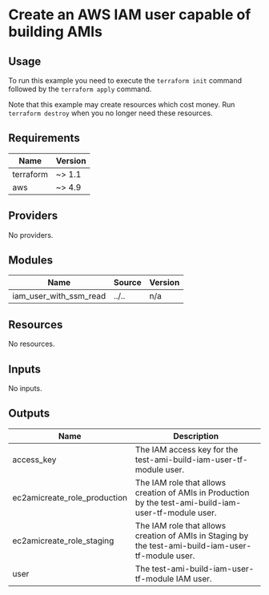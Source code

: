 # Create an AWS IAM user capable of building AMIs #

## Usage ##

To run this example you need to execute the `terraform init` command
followed by the `terraform apply` command.

Note that this example may create resources which cost money. Run
`terraform destroy` when you no longer need these resources.

<!-- BEGIN_TF_DOCS -->
## Requirements ##

| Name | Version |
|------|---------|
| terraform | ~> 1.1 |
| aws | ~> 4.9 |

## Providers ##

No providers.

## Modules ##

| Name | Source | Version |
|------|--------|---------|
| iam\_user\_with\_ssm\_read | ../.. | n/a |

## Resources ##

No resources.

## Inputs ##

No inputs.

## Outputs ##

| Name | Description |
|------|-------------|
| access\_key | The IAM access key for the test-ami-build-iam-user-tf-module user. |
| ec2amicreate\_role\_production | The IAM role that allows creation of AMIs in Production by the test-ami-build-iam-user-tf-module user. |
| ec2amicreate\_role\_staging | The IAM role that allows creation of AMIs in Staging by the test-ami-build-iam-user-tf-module user. |
| user | The test-ami-build-iam-user-tf-module IAM user. |
<!-- END_TF_DOCS -->

